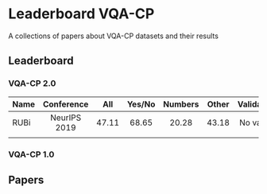 # Leaderboard VQA-CP
A collections of papers about VQA-CP datasets and their results


## Leaderboard

### VQA-CP 2.0

| Name     |      Conference    |  All  | Yes/No | Numbers |  Other | Validation  |
|----------|:------------------:|:----: |:------:|:-------:|:------:|:-----------:|
| RUBi     |  NeurIPS 2019      | 47.11 | 68.65  | 20.28   | 43.18  | No valset   |
|          |                    |       |        |         |        |             |


### VQA-CP 1.0

## Papers

